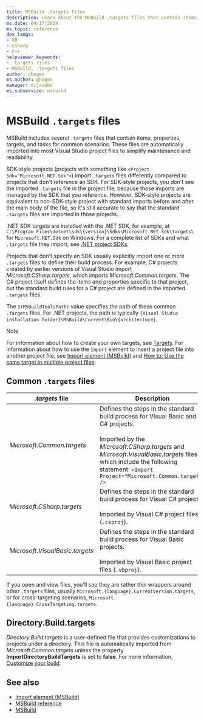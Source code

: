 ```yaml
---
title: MSBuild .targets Files
description: Learn about the MSBuild .targets files that contain items, properties, targets, and tasks for common scenarios.
ms.date: 04/17/2024
ms.topic: reference
dev_langs:
- VB
- CSharp
- C++
helpviewer_keywords:
- .targets files
- MSBuild, .targets files
author: ghogen
ms.author: ghogen
manager: mijacobs
ms.subservice: msbuild
---
```

# MSBuild `.targets` files

MSBuild includes several `.targets` files that contain items, properties, targets, and tasks for common scenarios. These files are automatically imported into most Visual Studio project files to simplify maintenance and readability.

SDK-style projects (projects with something like `<Project Sdk="Microsoft.NET.Sdk">`) import `.targets` files differently compared to projects that don't reference an SDK. For SDK-style projects, you don't see the imported `.targets` file in the project file, because those imports are managed by the SDK that you reference. However, SDK-style projects are equivalent to non-SDK-style project with standard imports before and after the main body of the file, so it's still accurate to say that the standard `.targets` files are imported in those projects. 

.NET SDK targets are installed with the .NET SDK, for example, at `C:\Program Files\dotnet\sdk\{version}\Sdks\Microsoft.NET.Sdk\targets\` for `Microsoft.NET.Sdk` on Windows. For a complete list of SDKs and what `.targets` file they import, see [.NET project SDKs](/dotnet/core/project-sdk/overview).

Projects that don't specify an SDK usually explicitly import one or more `.targets` files to define their build process. For example, C# projects created by earlier versions of Visual Studio import *Microsoft.CSharp.targets*, which imports *Microsoft.Common.targets*. The C# project itself defines the items and properties specific to that project, but the standard build rules for a C# project are defined in the imported `.targets` files.

The `$(MSBuildToolsPath)` value specifies the path of these common `.targets` files. For .NET projects, the path is typically `{Visual Studio installation folder}\MSBuild\Current\Bin\{architecture}`.

> [!NOTE]
> For information about how to create your own targets, see [Targets](../msbuild/msbuild-targets.md). For information about how to use the `Import` element to insert a project file into another project file, see [Import element (MSBuild)](../msbuild/import-element-msbuild.md) and [How to: Use the same target in multiple project files](../msbuild/how-to-use-the-same-target-in-multiple-project-files.md).

## Common `.targets` files

| *.targets* file | Description |
|---------------------------------| - |
| *Microsoft.Common.targets* | Defines the steps in the standard build process for Visual Basic and C# projects.<br /><br /> Imported by the *Microsoft.CSharp.targets* and *Microsoft.VisualBasic.targets* files, which include the following statement: `<Import Project="Microsoft.Common.targets" />` |
| *Microsoft.CSharp.targets* | Defines the steps in the standard build process for Visual C# projects.<br /><br /> Imported by Visual C# project files (`.csproj`). |
| *Microsoft.VisualBasic.targets* | Defines the steps in the standard build process for Visual Basic projects.<br /><br /> Imported by Visual Basic project files (`.vbproj`). |

If you open and view files, you'll see they are rather thin wrappers around other `.targets` files, usually `Microsoft.{language}.CurrentVersion.targets`, or for cross-targeting scenarios, `Microsoft.{language}.CrossTargeting.targets`.

## Directory.Build.targets

*Directory.Build.targets* is a user-defined file that provides customizations to projects under a directory. This file is automatically imported from *Microsoft.Common.targets* unless the property **ImportDirectoryBuildTargets** is set to **false**. For more information, [Customize your build](customize-your-build.md).

## See also

- [Import element (MSBuild)](../msbuild/import-element-msbuild.md)
- [MSBuild reference](../msbuild/msbuild-reference.md)
- [MSBuild](../msbuild/msbuild.md)
